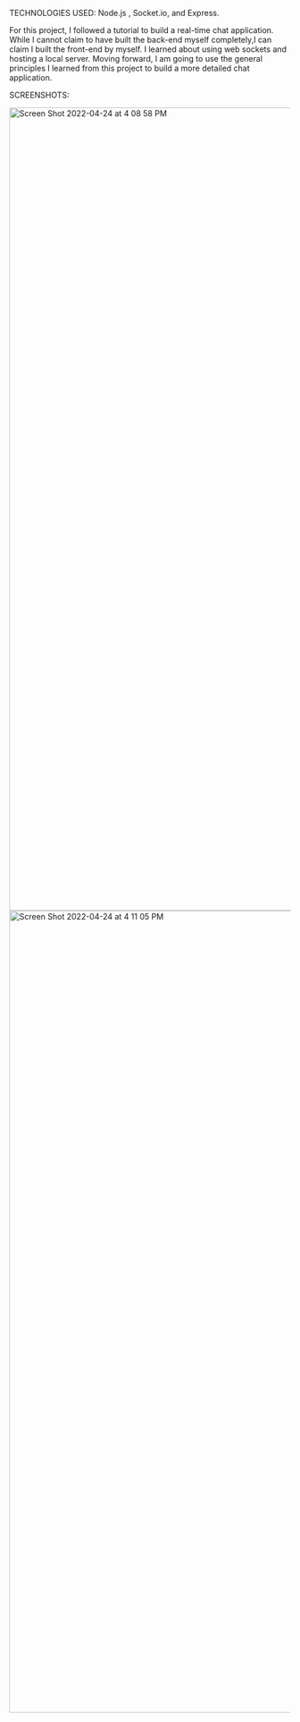 TECHNOLOGIES USED: Node.js , Socket.io, and Express.

For this project, I followed a tutorial to build a real-time chat application. While I cannot claim to have built the back-end myself completely,I can claim I built the front-end by myself. I learned about using web sockets and hosting a local server. Moving forward, I am going to use the general principles I learned from this project to build a more detailed chat application.

SCREENSHOTS:

<img width="1438" alt="Screen Shot 2022-04-24 at 4 08 58 PM" src="https://user-images.githubusercontent.com/58995862/164997337-fc532a77-1eb0-4605-8473-c77cda14a25c.png">


<img width="1436" alt="Screen Shot 2022-04-24 at 4 11 05 PM" src="https://user-images.githubusercontent.com/58995862/164997345-9eaeb49c-6cae-4c2f-b0e0-2e7668653e0d.png">


